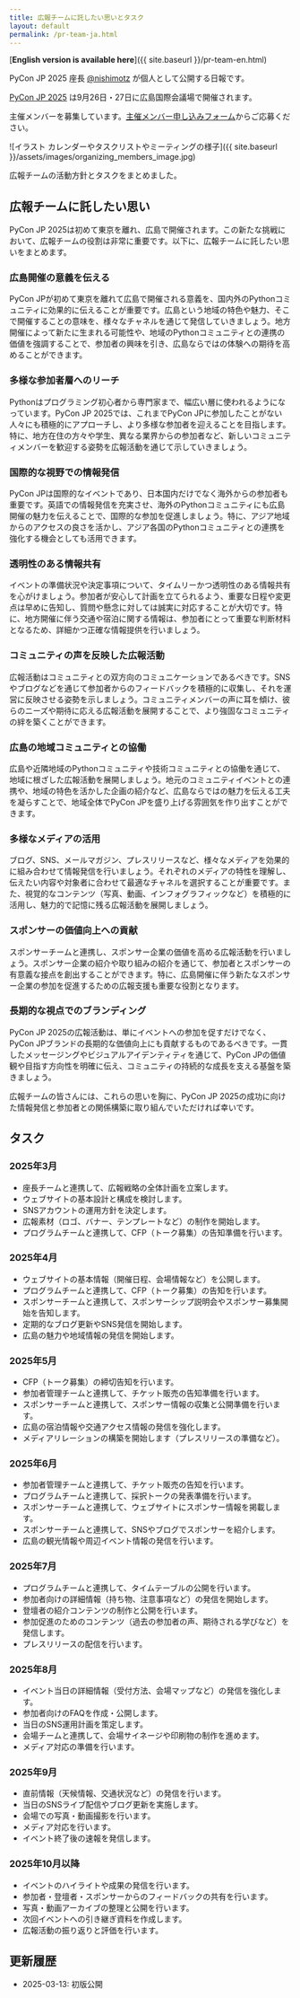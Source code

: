 ```yaml
---
title: 広報チームに託したい思いとタスク
layout: default
permalink: /pr-team-ja.html
---
```


[**English version is available here**]({{ site.baseurl }}/pr-team-en.html)

PyCon JP 2025 座長 [@nishimotz](https://d.nishimotz.com/aboutme) が個人として公開する日報です。

[PyCon JP 2025](https://2025.pycon.jp/) は9月26日・27日に広島国際会議場で開催されます。

主催メンバーを募集しています。[主催メンバー申し込みフォーム](https://forms.gle/7irqYKhZVj7AY7LfA)からご応募ください。

<div class="image-center">
![イラスト カレンダーやタスクリストやミーティングの様子]({{ site.baseurl }}/assets/images/organizing_members_image.jpg)
</div>

広報チームの活動方針とタスクをまとめました。

## 広報チームに託したい思い

PyCon JP 2025は初めて東京を離れ、広島で開催されます。この新たな挑戦において、広報チームの役割は非常に重要です。以下に、広報チームに託したい思いをまとめます。

### 広島開催の意義を伝える

PyCon JPが初めて東京を離れて広島で開催される意義を、国内外のPythonコミュニティに効果的に伝えることが重要です。広島という地域の特色や魅力、そこで開催することの意味を、様々なチャネルを通じて発信していきましょう。地方開催によって新たに生まれる可能性や、地域のPythonコミュニティとの連携の価値を強調することで、参加者の興味を引き、広島ならではの体験への期待を高めることができます。

### 多様な参加者層へのリーチ

Pythonはプログラミング初心者から専門家まで、幅広い層に使われるようになっています。PyCon JP 2025では、これまでPyCon JPに参加したことがない人々にも積極的にアプローチし、より多様な参加者を迎えることを目指します。特に、地方在住の方々や学生、異なる業界からの参加者など、新しいコミュニティメンバーを歓迎する姿勢を広報活動を通じて示していきましょう。

### 国際的な視野での情報発信

PyCon JPは国際的なイベントであり、日本国内だけでなく海外からの参加者も重要です。英語での情報発信を充実させ、海外のPythonコミュニティにも広島開催の魅力を伝えることで、国際的な参加を促進しましょう。特に、アジア地域からのアクセスの良さを活かし、アジア各国のPythonコミュニティとの連携を強化する機会としても活用できます。

### 透明性のある情報共有

イベントの準備状況や決定事項について、タイムリーかつ透明性のある情報共有を心がけましょう。参加者が安心して計画を立てられるよう、重要な日程や変更点は早めに告知し、質問や懸念に対しては誠実に対応することが大切です。特に、地方開催に伴う交通や宿泊に関する情報は、参加者にとって重要な判断材料となるため、詳細かつ正確な情報提供を行いましょう。

### コミュニティの声を反映した広報活動

広報活動はコミュニティとの双方向のコミュニケーションであるべきです。SNSやブログなどを通じて参加者からのフィードバックを積極的に収集し、それを運営に反映させる姿勢を示しましょう。コミュニティメンバーの声に耳を傾け、彼らのニーズや期待に応える広報活動を展開することで、より強固なコミュニティの絆を築くことができます。

### 広島の地域コミュニティとの協働

広島や近隣地域のPythonコミュニティや技術コミュニティとの協働を通じて、地域に根ざした広報活動を展開しましょう。地元のコミュニティイベントとの連携や、地域の特色を活かした企画の紹介など、広島ならではの魅力を伝える工夫を凝らすことで、地域全体でPyCon JPを盛り上げる雰囲気を作り出すことができます。

### 多様なメディアの活用

ブログ、SNS、メールマガジン、プレスリリースなど、様々なメディアを効果的に組み合わせて情報発信を行いましょう。それぞれのメディアの特性を理解し、伝えたい内容や対象者に合わせて最適なチャネルを選択することが重要です。また、視覚的なコンテンツ（写真、動画、インフォグラフィックなど）を積極的に活用し、魅力的で記憶に残る広報活動を展開しましょう。

### スポンサーの価値向上への貢献

スポンサーチームと連携し、スポンサー企業の価値を高める広報活動を行いましょう。スポンサー企業の紹介や取り組みの紹介を通じて、参加者とスポンサーの有意義な接点を創出することができます。特に、広島開催に伴う新たなスポンサー企業の参加を促進するための広報支援も重要な役割となります。

### 長期的な視点でのブランディング

PyCon JP 2025の広報活動は、単にイベントへの参加を促すだけでなく、PyCon JPブランドの長期的な価値向上にも貢献するものであるべきです。一貫したメッセージングやビジュアルアイデンティティを通じて、PyCon JPの価値観や目指す方向性を明確に伝え、コミュニティの持続的な成長を支える基盤を築きましょう。

広報チームの皆さんには、これらの思いを胸に、PyCon JP 2025の成功に向けた情報発信と参加者との関係構築に取り組んでいただければ幸いです。

## タスク

### 2025年3月

- 座長チームと連携して、広報戦略の全体計画を立案します。
- ウェブサイトの基本設計と構成を検討します。
- SNSアカウントの運用方針を決定します。
- 広報素材（ロゴ、バナー、テンプレートなど）の制作を開始します。
- プログラムチームと連携して、CFP（トーク募集）の告知準備を行います。

### 2025年4月

- ウェブサイトの基本情報（開催日程、会場情報など）を公開します。
- プログラムチームと連携して、CFP（トーク募集）の告知を行います。
- スポンサーチームと連携して、スポンサーシップ説明会やスポンサー募集開始を告知します。
- 定期的なブログ更新やSNS発信を開始します。
- 広島の魅力や地域情報の発信を開始します。

### 2025年5月

- CFP（トーク募集）の締切告知を行います。
- 参加者管理チームと連携して、チケット販売の告知準備を行います。
- スポンサーチームと連携して、スポンサー情報の収集と公開準備を行います。
- 広島の宿泊情報や交通アクセス情報の発信を強化します。
- メディアリレーションの構築を開始します（プレスリリースの準備など）。

### 2025年6月

- 参加者管理チームと連携して、チケット販売の告知を行います。
- プログラムチームと連携して、採択トークの発表準備を行います。
- スポンサーチームと連携して、ウェブサイトにスポンサー情報を掲載します。
- スポンサーチームと連携して、SNSやブログでスポンサーを紹介します。
- 広島の観光情報や周辺イベント情報の発信を行います。

### 2025年7月

- プログラムチームと連携して、タイムテーブルの公開を行います。
- 参加者向けの詳細情報（持ち物、注意事項など）の発信を開始します。
- 登壇者の紹介コンテンツの制作と公開を行います。
- 参加促進のためのコンテンツ（過去の参加者の声、期待される学びなど）を発信します。
- プレスリリースの配信を行います。

### 2025年8月

- イベント当日の詳細情報（受付方法、会場マップなど）の発信を強化します。
- 参加者向けのFAQを作成・公開します。
- 当日のSNS運用計画を策定します。
- 会場チームと連携して、会場サイネージや印刷物の制作を進めます。
- メディア対応の準備を行います。

### 2025年9月

- 直前情報（天候情報、交通状況など）の発信を行います。
- 当日のSNSライブ配信やブログ更新を実施します。
- 会場での写真・動画撮影を行います。
- メディア対応を行います。
- イベント終了後の速報を発信します。

### 2025年10月以降

- イベントのハイライトや成果の発信を行います。
- 参加者・登壇者・スポンサーからのフィードバックの共有を行います。
- 写真・動画アーカイブの整理と公開を行います。
- 次回イベントへの引き継ぎ資料を作成します。
- 広報活動の振り返りと評価を行います。

## 更新履歴

- 2025-03-13: 初版公開
